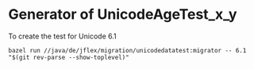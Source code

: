 # Generator of UnicodeAgeTest_x_y

To create the test for Unicode 6.1

    bazel run //java/de/jflex/migration/unicodedatatest:migrator -- 6.1 "$(git rev-parse --show-toplevel)"
